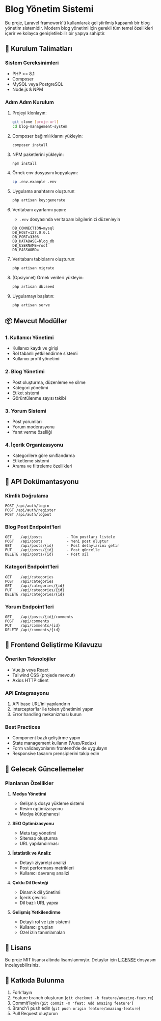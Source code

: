 # Blog Yönetim Sistemi

Bu proje, Laravel framework'ü kullanılarak geliştirilmiş kapsamlı bir blog yönetim sistemidir. Modern blog yönetimi için gerekli tüm temel özellikleri içerir ve kolayca genişletilebilir bir yapıya sahiptir.

## 🚀 Kurulum Talimatları

### Sistem Gereksinimleri
- PHP >= 8.1
- Composer
- MySQL veya PostgreSQL
- Node.js & NPM

### Adım Adım Kurulum
1. Projeyi klonlayın:
   ```bash
   git clone [proje-url]
   cd blog-management-system
   ```

2. Composer bağımlılıklarını yükleyin:
   ```bash
   composer install
   ```

3. NPM paketlerini yükleyin:
   ```bash
   npm install
   ```

4. Örnek env dosyasını kopyalayın:
   ```bash
   cp .env.example .env
   ```

5. Uygulama anahtarını oluşturun:
   ```bash
   php artisan key:generate
   ```

6. Veritabanı ayarlarını yapın:
   - `.env` dosyasında veritabanı bilgilerinizi düzenleyin
   ```
   DB_CONNECTION=mysql
   DB_HOST=127.0.0.1
   DB_PORT=3306
   DB_DATABASE=blog_db
   DB_USERNAME=root
   DB_PASSWORD=
   ```

7. Veritabanı tablolarını oluşturun:
   ```bash
   php artisan migrate
   ```

8. (Opsiyonel) Örnek verileri yükleyin:
   ```bash
   php artisan db:seed
   ```

9. Uygulamayı başlatın:
   ```bash
   php artisan serve
   ```

## 📦 Mevcut Modüller

### 1. Kullanıcı Yönetimi
- Kullanıcı kaydı ve girişi
- Rol tabanlı yetkilendirme sistemi
- Kullanıcı profil yönetimi

### 2. Blog Yönetimi
- Post oluşturma, düzenleme ve silme
- Kategori yönetimi
- Etiket sistemi
- Görüntülenme sayısı takibi

### 3. Yorum Sistemi
- Post yorumları
- Yorum moderasyonu
- Yanıt verme özelliği

### 4. İçerik Organizasyonu
- Kategorilere göre sınıflandırma
- Etiketleme sistemi
- Arama ve filtreleme özellikleri

## 🔌 API Dokümantasyonu

### Kimlik Doğrulama
```
POST /api/auth/login
POST /api/auth/register
POST /api/auth/logout
```

### Blog Post Endpoint'leri
```
GET    /api/posts           - Tüm postları listele
POST   /api/posts           - Yeni post oluştur
GET    /api/posts/{id}      - Post detaylarını getir
PUT    /api/posts/{id}      - Post güncelle
DELETE /api/posts/{id}      - Post sil
```

### Kategori Endpoint'leri
```
GET    /api/categories
POST   /api/categories
GET    /api/categories/{id}
PUT    /api/categories/{id}
DELETE /api/categories/{id}
```

### Yorum Endpoint'leri
```
GET    /api/posts/{id}/comments
POST   /api/comments
PUT    /api/comments/{id}
DELETE /api/comments/{id}
```

## 🎨 Frontend Geliştirme Kılavuzu

### Önerilen Teknolojiler
- Vue.js veya React
- Tailwind CSS (projede mevcut)
- Axios HTTP client

### API Entegrasyonu
1. API base URL'ini yapılandırın
2. Interceptor'lar ile token yönetimini yapın
3. Error handling mekanizması kurun

### Best Practices
- Component bazlı geliştirme yapın
- State management kullanın (Vuex/Redux)
- Form validasyonlarını frontend'de de uygulayın
- Responsive tasarım prensiplerini takip edin

## 🔮 Gelecek Güncellemeler

### Planlanan Özellikler
1. **Medya Yönetimi**
   - Gelişmiş dosya yükleme sistemi
   - Resim optimizasyonu
   - Medya kütüphanesi

2. **SEO Optimizasyonu**
   - Meta tag yönetimi
   - Sitemap oluşturma
   - URL yapılandırması

3. **İstatistik ve Analiz**
   - Detaylı ziyaretçi analizi
   - Post performans metrikleri
   - Kullanıcı davranış analizi

4. **Çoklu Dil Desteği**
   - Dinamik dil yönetimi
   - İçerik çevirisi
   - Dil bazlı URL yapısı

5. **Gelişmiş Yetkilendirme**
   - Detaylı rol ve izin sistemi
   - Kullanıcı grupları
   - Özel izin tanımlamaları

## 📝 Lisans

Bu proje MIT lisansı altında lisanslanmıştır. Detaylar için [LICENSE](LICENSE) dosyasını inceleyebilirsiniz.

## 🤝 Katkıda Bulunma

1. Fork'layın
2. Feature branch oluşturun (`git checkout -b feature/amazing-feature`)
3. Commit'leyin (`git commit -m 'feat: Add amazing feature'`)
4. Branch'i push edin (`git push origin feature/amazing-feature`)
5. Pull Request oluşturun
